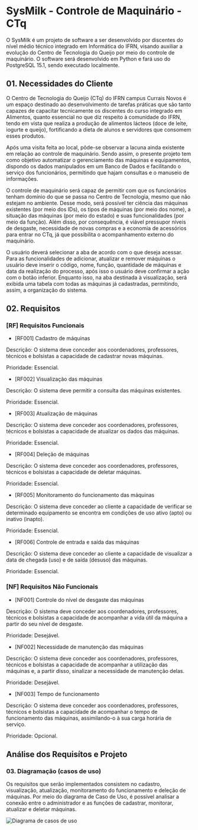 # SysMilk - Controle de Maquinário - CTq

O SysMilk é um projeto de software a ser desenvolvido por discentes do nível médio técnico integrado em Informática do IFRN, visando auxiliar a evolução do Centro de Tecnologia do Queijo por meio do controle de maquinário. O software será desenvolvido em Python e fará uso do PostgreSQL 15.1, sendo executado localmente.


## 01. Necessidades do Cliente

O Centro de Tecnologia do Queijo (CTq) do IFRN campus Currais Novos é um espaço destinado ao desenvolvimento de tarefas práticas que são tanto capazes de capacitar tecnicamente os discentes do curso integrado em Alimentos, quanto essencial no que diz respeito à comunidade do IFRN, tendo em vista que realiza a produção de alimentos lácteos (doce de leite, iogurte e queijo), fortificando a dieta de alunos e servidores que consomem esses produtos.

Após uma visita feita ao local, pôde-se observar a lacuna ainda existente em relação ao controle de maquinário. Sendo assim, o presente projeto tem como objetivo automatizar o gerenciamento das máquinas e equipamentos, dispondo os dados manipulados em um Banco de Dados e facilitando o serviço dos funcionários, permitindo que hajam consultas e o manuseio de informações.

O controle de maquinário será capaz de permitir com que os funcionários tenham domínio do que se passa no Centro de Tecnologia, mesmo que não estejam no ambiente. Desse modo, será possível ter ciência das máquinas existentes (por meio dos IDs), os tipos de máquinas (por meio dos nome), a situação das máquinas (por meio do estado) e suas funcionalidades (por meio da função). Além disso, por consequência, é viável pressupor níveis de desgaste, necessidade de novas compras e a economia de acessórios para entrar no CTq, já que possibilita o acompanhamento externo do maquinário.

O usuário deverá selecionar a aba de acordo com o que deseja acessar. Para as funcionalidades de adicionar, atualizar e remover máquinas o usuário deve inserir o código, nome, função, quantidade de máquinas e data da realização do processo, após isso o usuário deve confirmar a ação com o botão inferior. Enquanto isso, na aba destinada à visualização, será exibida uma tabela com todas as máquinas já cadastradas, permitindo, assim, a organização do sistema.


## 02. Requisitos

### [RF] Requisitos Funcionais

* [RF001] Cadastro de máquinas

Descrição: O sistema deve conceder aos coordenadores, professores, técnicos e bolsistas a capacidade de cadastrar novas máquinas.

Prioridade: Essencial.


* [RF002] Visualização das máquinas

Descrição: O sistema deve permitir a consulta das máquinas existentes.

Prioridade: Essencial.


* [RF003] Atualização de máquinas

Descrição: O sistema deve conceder aos coordenadores, professores, técnicos e bolsistas a capacidade de atualizar os dados das máquinas.

Prioridade: Essencial.


* [RF004] Deleção de máquinas

Descrição: O sistema deve conceder aos coordenadores, professores, técnicos e bolsistas a capacidade de deletar máquinas.

Prioridade: Essencial.

* [RF005] Monitoramento do funcionamento das máquinas

Descrição: O sistema deve conceder ao cliente a capacidade de verificar se determinado equipamento se encontra em condições de uso ativo (apto) ou inativo (inapto).

Prioridade: Essencial.

* [RF006] Controle de entrada e saída das máquinas

Descrição: O sistema deve conceder ao cliente a capacidade de visualizar a data de chegada (uso) e de saída (desuso) das máquinas.

Prioridade: Essencial.


### [NF] Requisitos Não Funcionais

* [NF001] Controle do nível de desgaste das máquinas

Descrição: O sistema deve conceder aos coordenadores, professores, técnicos e bolsistas a capacidade de acompanhar a vida útil da máquina a partir do seu nível de desgaste.

Prioridade: Desejável.

* [NF002] Necessidade de manutenção das máquinas

Descrição: O sistema deve conceder aos coordenadores, professores, técnicos e bolsistas a capacidade de acompanhar a utilização das máquinas e, a partir disso, sinalizar a necessidade de manutenção delas.

Prioridade: Desejável.

* [NF003] Tempo de funcionamento

Descrição: O sistema deve conceder aos coordenadores, professores, técnicos e bolsistas a capacidade de acompanhar o tempo de funcionamento das máquinas, assimilando-o à sua carga horária de serviço.

Prioridade: Opcional.


## Análise dos Requisítos e Projeto

### 03. Diagramação (casos de uso)

Os requisitos que serão implementados consistem no cadastro, visualização, atualização, monitoramento do funcionamento e deleção de máquinas. Por meio do diagrama de Caso de Uso, é possível analisar a conexão entre o administrador e as funções de cadastrar, monitorar, atualizar e deletar máquinas.

![Diagrama de casos de uso](https://i.imgur.com/Io0agfw.png)




